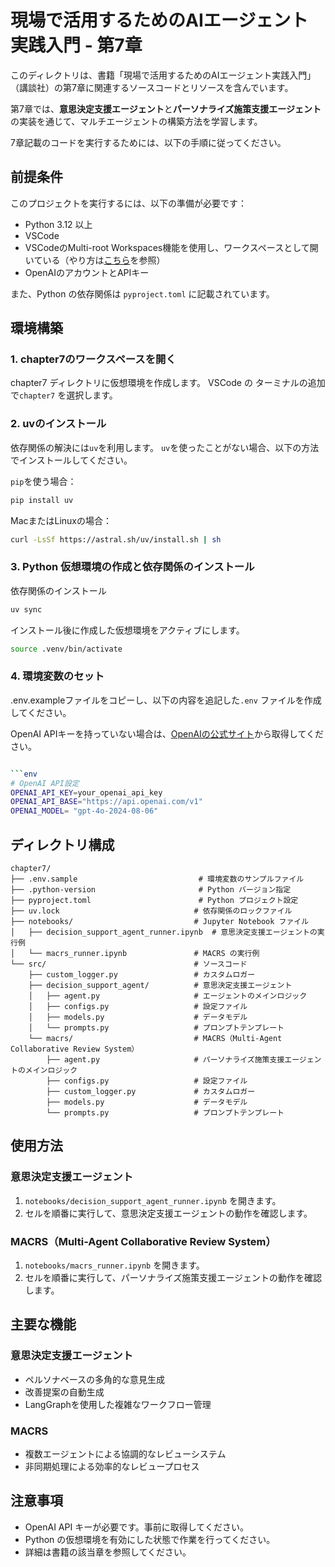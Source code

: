 # 現場で活用するためのAIエージェント実践入門 - 第7章

このディレクトリは、書籍「現場で活用するためのAIエージェント実践入門」（講談社）の第7章に関連するソースコードとリソースを含んでいます。

第7章では、**意思決定支援エージェント**と**パーソナライズ施策支援エージェント**の実装を通じて、マルチエージェントの構築方法を学習します。

7章記載のコードを実行するためには、以下の手順に従ってください。

## 前提条件

このプロジェクトを実行するには、以下の準備が必要です：

- Python 3.12 以上
- VSCode
- VSCodeのMulti-root Workspaces機能を使用し、ワークスペースとして開いている（やり方は[こちら](../README.md)を参照）
- OpenAIのアカウントとAPIキー

また、Python の依存関係は `pyproject.toml` に記載されています。

## 環境構築

### 1. chapter7のワークスペースを開く
chapter7 ディレクトリに仮想環境を作成します。
VSCode の ターミナルの追加で`chapter7` を選択します。

### 2. uvのインストール

依存関係の解決には`uv`を利用します。
`uv`を使ったことがない場合、以下の方法でインストールしてください。

`pip`を使う場合：
```bash
pip install uv
```

MacまたはLinuxの場合：
```bash
curl -LsSf https://astral.sh/uv/install.sh | sh
```

### 3. Python 仮想環境の作成と依存関係のインストール

依存関係のインストール
```bash
uv sync
```

インストール後に作成した仮想環境をアクティブにします。

```bash
source .venv/bin/activate
```

### 4. 環境変数のセット
.env.exampleファイルをコピーし、以下の内容を追記した`.env` ファイルを作成してください。

OpenAI APIキーを持っていない場合は、[OpenAIの公式サイト](https://platform.openai.com/)から取得してください。

```bash

```env
# OpenAI API設定
OPENAI_API_KEY=your_openai_api_key
OPENAI_API_BASE="https://api.openai.com/v1"
OPENAI_MODEL= "gpt-4o-2024-08-06"
```

## ディレクトリ構成

```
chapter7/
├── .env.sample                           # 環境変数のサンプルファイル
├── .python-version                       # Python バージョン指定
├── pyproject.toml                        # Python プロジェクト設定
├── uv.lock                              # 依存関係のロックファイル
├── notebooks/                           # Jupyter Notebook ファイル
│   ├── decision_support_agent_runner.ipynb  # 意思決定支援エージェントの実行例
│   └── macrs_runner.ipynb               # MACRS の実行例
└── src/                                 # ソースコード
    ├── custom_logger.py                 # カスタムロガー
    ├── decision_support_agent/          # 意思決定支援エージェント
    │   ├── agent.py                     # エージェントのメインロジック
    │   ├── configs.py                   # 設定ファイル
    │   ├── models.py                    # データモデル
    │   └── prompts.py                   # プロンプトテンプレート
    └── macrs/                           # MACRS（Multi-Agent Collaborative Review System）
        ├── agent.py                     # パーソナライズ施策支援エージェントのメインロジック
        ├── configs.py                   # 設定ファイル
        ├── custom_logger.py             # カスタムロガー
        ├── models.py                    # データモデル
        └── prompts.py                   # プロンプトテンプレート
```

## 使用方法

### 意思決定支援エージェント

1. `notebooks/decision_support_agent_runner.ipynb` を開きます。
2. セルを順番に実行して、意思決定支援エージェントの動作を確認します。

### MACRS（Multi-Agent Collaborative Review System）

1. `notebooks/macrs_runner.ipynb` を開きます。
2. セルを順番に実行して、パーソナライズ施策支援エージェントの動作を確認します。

## 主要な機能

### 意思決定支援エージェント
- ペルソナベースの多角的な意見生成
- 改善提案の自動生成
- LangGraphを使用した複雑なワークフロー管理

### MACRS
- 複数エージェントによる協調的なレビューシステム
- 非同期処理による効率的なレビュープロセス

## 注意事項

- OpenAI API キーが必要です。事前に取得してください。
- Python の仮想環境を有効にした状態で作業を行ってください。
- 詳細は書籍の該当章を参照してください。
